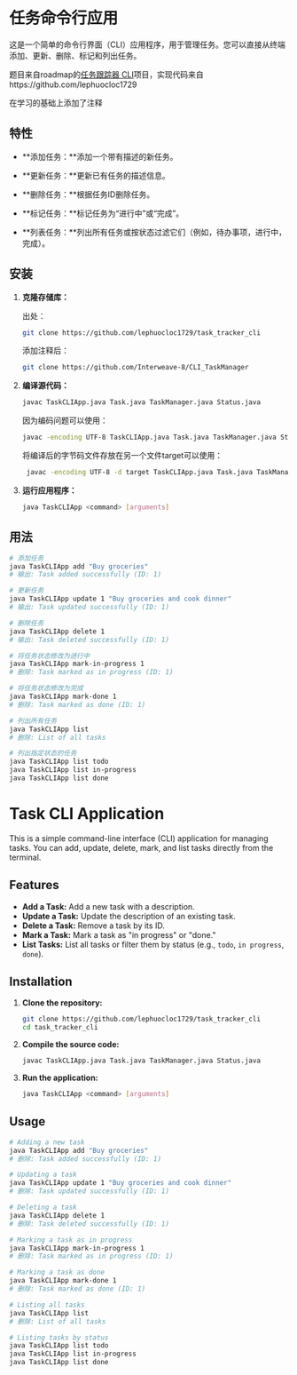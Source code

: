 # 任务命令行应用

这是一个简单的命令行界面（CLI）应用程序，用于管理任务。您可以直接从终端添加、更新、删除、标记和列出任务。

题目来自roadmap的[任务跟踪器 CLI](https://roadmap.sh/projects/task-tracker)项目，实现代码来自https://github.com/lephuocloc1729

在学习的基础上添加了注释

## 特性

- **添加任务：**添加一个带有描述的新任务。

- **更新任务：**更新已有任务的描述信息。

- **删除任务：**根据任务ID删除任务。

- **标记任务：**标记任务为“进行中”或“完成”。

- **列表任务：**列出所有任务或按状态过滤它们（例如，待办事项，进行中，完成）。

## 安装

1. **克隆存储库：**

   出处：

   ```bash
   git clone https://github.com/lephuocloc1729/task_tracker_cli
   ```

   添加注释后：

   ```bash
   git clone https://github.com/Interweave-8/CLI_TaskManager
   ```

   

2. **编译源代码：**

   ```bash
   javac TaskCLIApp.java Task.java TaskManager.java Status.java
   ```

   因为编码问题可以使用：

   ```bash
   javac -encoding UTF-8 TaskCLIApp.java Task.java TaskManager.java Status.java
   ```

   将编译后的字节码文件存放在另一个文件target可以使用：

   ```bash
    javac -encoding UTF-8 -d target TaskCLIApp.java Task.java TaskManager.java Status.java
   ```

3. **运行应用程序：**

   ```bash
   java TaskCLIApp <command> [arguments]
   ```

## 用法

```bash
# 添加任务
java TaskCLIApp add "Buy groceries"
# 输出: Task added successfully (ID: 1)

# 更新任务
java TaskCLIApp update 1 "Buy groceries and cook dinner"
# 输出: Task updated successfully (ID: 1)

# 删除任务
java TaskCLIApp delete 1
# 输出: Task deleted successfully (ID: 1)

# 将任务状态修改为进行中
java TaskCLIApp mark-in-progress 1
# 删除: Task marked as in progress (ID: 1)

# 将任务状态修改为完成
java TaskCLIApp mark-done 1
# 删除: Task marked as done (ID: 1)

# 列出所有任务
java TaskCLIApp list
# 删除: List of all tasks

# 列出指定状态的任务
java TaskCLIApp list todo
java TaskCLIApp list in-progress
java TaskCLIApp list done
```



# Task CLI Application

This is a simple command-line interface (CLI) application for managing tasks. You can add, update, delete, mark, and list tasks directly from the terminal.

## Features

- **Add a Task:** Add a new task with a description.
- **Update a Task:** Update the description of an existing task.
- **Delete a Task:** Remove a task by its ID.
- **Mark a Task:** Mark a task as "in progress" or "done."
- **List Tasks:** List all tasks or filter them by status (e.g., `todo`, `in progress`, `done`).

## Installation

1. **Clone the repository:**

   ```bash
   git clone https://github.com/lephuocloc1729/task_tracker_cli
   cd task_tracker_cli

2. **Compile the source code:**
   
   ```bash
   javac TaskCLIApp.java Task.java TaskManager.java Status.java
3. **Run the application:**
   
   ```bash
   java TaskCLIApp <command> [arguments]
   ```
## Usage
```bash
# Adding a new task
java TaskCLIApp add "Buy groceries"
# 删除: Task added successfully (ID: 1)

# Updating a task
java TaskCLIApp update 1 "Buy groceries and cook dinner"
# 删除: Task updated successfully (ID: 1)

# Deleting a task
java TaskCLIApp delete 1
# 删除: Task deleted successfully (ID: 1)

# Marking a task as in progress
java TaskCLIApp mark-in-progress 1
# 删除: Task marked as in progress (ID: 1)

# Marking a task as done
java TaskCLIApp mark-done 1
# 删除: Task marked as done (ID: 1)

# Listing all tasks
java TaskCLIApp list
# 删除: List of all tasks

# Listing tasks by status
java TaskCLIApp list todo
java TaskCLIApp list in-progress
java TaskCLIApp list done

```